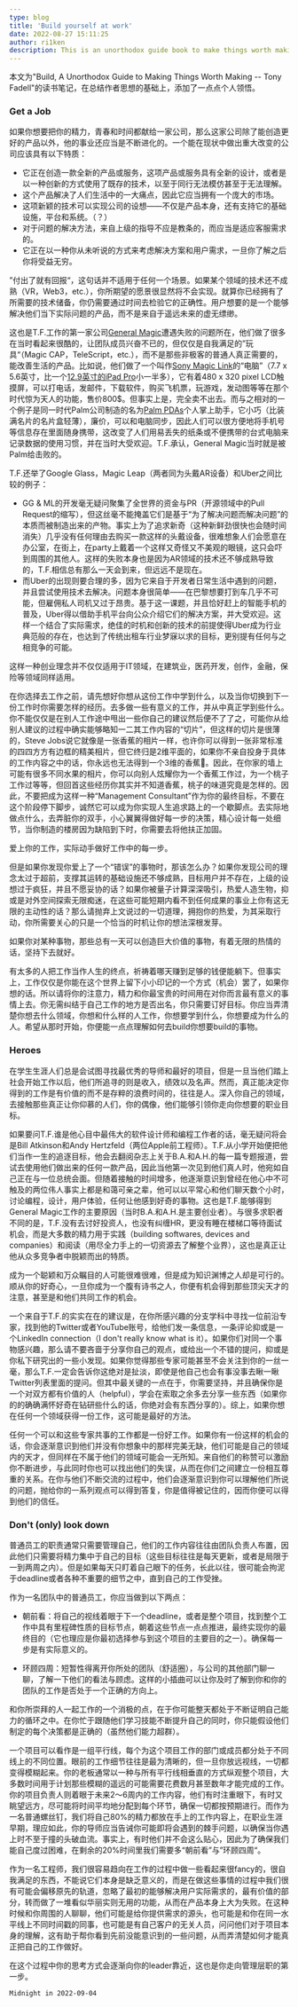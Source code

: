 ```yaml
---
type: blog
title: 'Build yourself at work'
date: 2022-08-27 15:11:25
author: ri1ken
description: This is an unorthodox guide book to make things worth making
---
```


本文为"Build, A Unorthodox Guide to Making Things Worth Making -- Tony Fadell"的读书笔记，在总结作者思想的基础上，添加了一点点个人领悟。

### Get a Job

如果你想要把你的精力，青春和时间都献给一家公司，那么这家公司除了能创造更好的产品以外，他的事业还应当是不断进化的。一个能在现状中做出重大改变的公司应该具有以下特质：

 - 它正在创造一款全新的产品或服务，这项产品或服务具有全新的设计，或者是以一种创新的方式使用了既存的技术，以至于同行无法模仿甚至于无法理解。
 - 这个产品解决了人们生活中的一大痛点，因此它应当拥有一个庞大的市场。
 - 这项新颖的技术可以实现公司的设想——不仅是产品本身，还有支持它的基础设施，平台和系统。（？）
 - 对于问题的解决方法，来自上级的指导不应是教条的，而应当是适应客服需求的。
 - 它正在以一种你从未听说的方式来考虑解决方案和用户需求，一旦你了解之后你将受益无穷。

”付出了就有回报“，这句话并不适用于任何一个场景。如果某个领域的技术还不成熟（VR，Web3，etc.），你所期望的愿景很显然将不会实现。就算你已经拥有了所需要的技术储备，你仍需要通过时间去检验它的正确性。用户想要的是一个能够解决他们当下实际问题的产品，而不是来自于遥远未来的虚无缥缈。

这也是T.F.工作的第一家公司[General Magic](https://en.wikipedia.org/wiki/General_Magic)遭遇失败的问题所在，他们做了很多在当时看起来很酷的，让团队成员兴奋不已的，但仅仅是自我满足的”玩具“（Magic CAP，TeleScript，etc.），而不是那些非极客的普通人真正需要的，能改善生活的产品。比如说，他们做了一个叫作[Sony Magic Link](https://en.wikipedia.org/wiki/Magic_Link)的“电脑”（7.7 x 5.6英寸，比一个[12.9英寸的iPad Pro](https://www.apple.com/shop/buy-ipad/ipad-pro/12.9-inch-display-256gb-space-gray-wifi)小一半多），它有着480 x 320 pixel LCD触摸屏，可以打电话，发邮件，下载软件，购买飞机票，玩游戏，发动图等等在那个时代惊为天人的功能，售价800$。但事实上是，完全卖不出去。而与之相对的一个例子是同一时代Palm公司制造的名为[Palm PDAs](https://en.wikipedia.org/wiki/Palm_(PDA))个人掌上助手，它小巧（比装满名片的名片盒轻薄），廉价，可以和电脑同步，因此人们可以很方便地将手机号等信息存在里面随身携带，这改变了人们用易丢失的纸条或不便携带的台式电脑来记录数据的使用习惯，并在当时大受欢迎。T.F.承认，General Magic当时就是被Palm给击败的。

T.F.还举了Google Glass，Magic Leap（两者同为头戴AR设备）和Uber之间比较的例子：
- GG & ML的开发毫无疑问聚集了全世界的资金与PR（开源领域中的Pull Request的缩写），但这丝毫不能掩盖它们是基于“为了解决问题而解决问题”的本质而被制造出来的产物。事实上为了追求新奇（这种新鲜劲很快也会随时间消失）几乎没有任何理由去购买一款这样的头戴设备，很难想象人们会愿意在办公室，在街上，在party上戴着一个这样又奇怪又不美观的眼镜，这只会吓到周围的其他人。这样的失败本身也是因为AR领域的技术还不够成熟导致的，T.F.相信总有那么一天会到来，但远远不是现在。
- 而Uber的出现则要合理的多，因为它来自于开发者日常生活中遇到的问题，并且尝试使用技术去解决。问题本身很简单——在巴黎想要打到车几乎不可能，但雇佣私人司机又过于昂贵。基于这一课题，并且恰好赶上的智能手机的普及，Uber得以借助手机平台向公众介绍它们的解决方案，并大受欢迎。这样一个结合了实际需求，绝佳的时机和创新的技术的前提使得Uber成为行业典范般的存在，也达到了传统出租车行业梦寐以求的目标，更别提有任何与之相竞争的可能。

这样一种创业理念并不仅仅适用于IT领域，在建筑业，医药开发，创作，金融，保险等领域同样适用。

在你选择去工作之前，请先想好你想从这份工作中学到什么，以及当你切换到下一份工作时你需要怎样的经历。去多做一些有意义的工作，并从中真正学到些什么。你不能仅仅是在别人工作途中甩出一些你自己的建议然后便不了了之，可能你从给别人建议的过程中确实能够略知一二其工作内容的“切片”，但这样的切片是很薄的，Steve Jobs说它就像是一张香蕉的相片一样，也许你可以得到一张非常标准的四四方方有边框的精美相片，但它终归是2维平面的，如果你不亲自投身于具体的工作内容之中的话，你永远也无法得到一个3维的香蕉🍌。因此，在你家的墙上可能有很多不同水果的相片，你可以向别人炫耀你为一个香蕉工作过，为一个桃子工作过等等，但回首这些经历你其实并不知道香蕉，桃子的味道究竟是怎样的。因此，不要把成为这样一种“Management Consultant”作为你的最终目标，不要在这个阶段停下脚步，诚然它可以成为你实现人生追求路上的一个歇脚点。去实际地做点什么，去弄脏你的双手，小心翼翼得做好每一步的决策，精心设计每一处细节，当你制造的楼房因为缺陷到下时，你需要去将他扶正加固。

爱上你的工作，实际动手做好工作中的每一步。

但是如果你发现你爱上了一个“错误”的事物时，那该怎么办？如果你发现公司的理念太过于超前，支撑其运转的基础设施还不够成熟，目标用户并不存在，上级的设想过于疯狂，并且不愿妥协的话？如果你被量子计算深深吸引，热爱人造生物，抑或是对外空间探索无限痴迷，在这些可能短期内看不到任何成果的事业上你有这无限的主动性的话？那么请抛弃上文说过的一切道理，拥抱你的热爱，为其采取行动，你所需要关心的只是一个恰当的时机让你的想法深根发芽。

如果你对某种事物，那些总有一天可以创造巨大价值的事物，有着无限的热情的话，坚持下去就好。

有太多的人把工作当作人生的终点，祈祷着哪天赚到足够的钱便能躺下。但事实上，工作仅仅是你能在这个世界上留下小小印记的一个方式（机会）罢了，如果你想的话。所以请将你的注意力，精力和你最宝贵的时间用在对你而言最有意义的事情上去。你无需纠结于自己工作的地方是否出名，你只需要订好目标。你应当弄清楚你想去什么领域，你想和什么样的人工作，你想要学到什么，你想要成为什么的人。希望从那时开始，你便能一点点理解如何去build你想要build的事物。

### Heroes

在学生生涯人们总是会试图寻找最优秀的导师和最好的项目，但是一旦当他们踏上社会开始工作以后，他们所追寻的则是收入，绩效以及名声。然而，真正能决定你得到的工作是有价值的而不是存粹的浪费时间的，往往是人。深入你自己的领域，去接触那些真正让你仰慕的人们，你的偶像，他们能够引领你走向你想要的职业目标。

如果要问T.F.谁是他心目中最伟大的软件设计师和编程工作者的话，毫无疑问将会是Bill Atkinson和Andy Hertzfeld（两位Apple前工程师）。T.F.从小学开始便把他们当作一生的追逐目标，他会去翻阅杂志上关于B.A.和A.H.的每一篇专题报道，尝试去使用他们做出来的任何一款产品，因此当他第一次见到他们真人时，他宛如自己正在与一位总统会面。但随着接触的时间增多，他逐渐意识到曾经在他心中不可触及的两位伟人事实上都是和蔼可亲之辈，他可以以平常心和他们聊天数个小时，讨论编程，设计，用户体验，任何让他感到好奇的事物。这也是T.F.能够得到General Magic工作的主要原因（当时B.A.和A.H.是主要创业者）。与很多求职者不同的是，T.F.没有去讨好投资人，也没有纠缠HR，更没有睡在楼梯口等待面试机会，而是大多数的精力用于实践（building softwares, devices and companies）和阅读（用尽全力手上的一切资源去了解整个业界），这也是真正让他从众多竞争者中脱颖而出的特质。

成为一个聪颖和万众瞩目的人可能很难很难，但是成为知识渊博之人却是可行的。顺从你的好奇心，一旦你成为一个腹有诗书之人，你便有机会得到那些顶尖天才的注意，甚至是和他们共同工作的机会。

一个来自于T.F.的实实在在的建议是，在你所感兴趣的分支学科中寻找一位前沿专家，找到他的Twitter或者YouTube账号，给他们发一条信息，一条评论抑或是一个LinkedIn connection（I don't really know what is it）。如果你们对同一个事物感兴趣，那么请不要吝啬于分享你自己的观点，或给出一个不错的提问，抑或是你私下研究出的一些小发现。如果你觉得那些专家可能甚至不会关注到你的一丝一毫，那么T.F.一定会告诉你这绝对是扯淡，即使是他自己也会有事没事去瞅一瞅Twitter列表里面的提问。但其中最关键的一点在于，你需要坚持，并且确保你是一个对双方都有价值的人（helpful），学会在索取之余多去分享一些东西（如果你的的确确满怀好奇在钻研些什么的话，你绝对会有东西分享的）。综上，如果你想在任何一个领域获得一份工作，这可能是最好的方法。

任何一个可以和这些专家共事的工作都是一份好工作。如果你有一份这样的机会的话，你会逐渐意识到他们并没有你想象中的那样完美无缺，他们可能是自己的领域内的天才，但同样在不属于他们的领域可能会一无所知。来自他们的称赞可以激励你不断进步，与此同时你也可以找出他们的失误，从而在你们之间建立一份相互尊重的关系。在你与他们不断交流的过程中，他们会逐渐意识到你可以理解他们所说的问题，抛给你的一系列观点可以得到答复，你是值得被记住的，因而你便可以得到他们的信任。

### Don't (only) look down

普通员工的职责通常只需要管理自己，他们的工作内容往往由团队负责人布置，因此他们只需要将精力集中于自己的目标（这些目标往往是每天更新，或者是局限于一到两周之内）。但是如果每天只盯着自己眼下的任务，长此以往，很可能会拘泥于deadline或者各种不重要的细节之中，直到自己的工作受挫。

作为一名团队中的普通员工，你应当做到以下两点：
 
 - 朝前看：将自己的视线着眼于下一个deadline，或者是整个项目，找到整个工作中具有里程碑性质的目标节点，朝着这些节点一点点推进，最终实现你的最终目的（它也理应是你最初选择参与到这个项目的主要目的之一）。确保每一步是有实际意义的。

 - 环顾四周：短暂性得离开你所处的团队（舒适圈），与公司的其他部门聊一聊，了解一下他们的看法与顾虑。这样的小插曲可以让你及时了解到你和你的团队的工作是否处于一个正确的方向上。

 和你所崇拜的人一起工作的一个消极的点，在于你可能整天都处于不断证明自己能力的循环之中。在你忙于跟随他们学习技能不断提升自己的同时，你只能假设他们制定的每个决策都是正确的（虽然他们能力超群）。

 一个项目可以看作是一组平行线，每个为这个项目工作的部门或成员都分处于不同线上的不同位置。眼前的工作细节往往是最为清晰的，但一旦你放远视线，一切都变得模糊起来。你的老板通常以一种与所有平行线相垂直的方式纵观整个项目，大多数时间用于计划那些模糊的遥远的可能需要花费数月甚至数年才能完成的工作。你的项目负责人则着眼于未来2～6周内的工作内容，他们有时注重眼下，有时又眺望远方，尽可能将时间平均地分配到每个环节，确保一切都按预期进行。而作为一名普通螺丝钉，我们将自己80%的精力都放在手上的工作内容上，在职业生涯早期，理应如此，你的导师应当告诫你可能即将会遇到的棘手问题，以确保当你遇上时不至于撞的头破血流。事实上，有时他们并不会这么贴心，因此为了确保我们能自己度过困难，在剩余的20%时间里我们需要多“朝前看”与”环顾四周“。

 作为一名工程师，我们很容易趋向在工作的过程中做一些看起来很fancy的，很自我满足的东西，不能说它们本身是缺乏意义的，而是在做这些事情的过程中我们很有可能会偏移原先的轨道，忽略了最初的能够解决用户实际需求的，最有价值的部分，转而做了一堆看似华丽实则无用的功能，从而在产品本身上大为失败。在这种时候和你周围的人聊聊，他们可能是给你提供需求的源头，也可能是和你在同一水平线上不同时间戳的同事，也可能是有自己客户的无关人员，问问他们对于项目本身的理解，这有助于帮你看到先前没能意识到的一些问题，从而弄清楚如何才能真正把自己的工作做好。

 在这个过程中你的思考方式会逐渐向你的leader靠近，这也是你走向管理层职的第一步。

`Midnight in 2022-09-04`